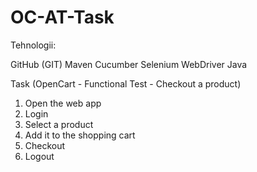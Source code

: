# OC-AT-Task

Tehnologii:

GitHub (GIT)
Maven
Cucumber
Selenium WebDriver
Java

Task (OpenCart - Functional Test - Checkout a product)
1. Open the web app
2. Login
3. Select a product
4. Add it to the shopping cart
5. Checkout
6. Logout
